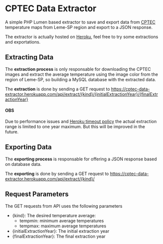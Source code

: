 # CPTEC Data Extractor

A simple PHP Lumen based extractor to save and export data from [CPTEC][1] temperature maps from Leme-SP region and export to a JSON response.

The extractor is actually hosted on [Heroku][2], feel free to try some extractions and exportations.

## Extracting Data

The **extraction process** is only responsable for downloading the CPTEC images and extract the average temperature using the image color from the region of Leme-SP, so building a MySQL database with the extracted data.

The **extraction** is done by sending a GET request to https://cptec-data-extractor.herokuapp.com/api/extract/{kind}/{initialExtractionYear}/{finalExtractionYear}

#### OBS

Due to performance issues and [Heroku timeout policy][3] the actual extraction range is limited to one year maximum. But this will be improved in the future.


## Exporting Data

The **exporting process** is responsable for offering a JSON response based on database data.

The **exporting** is done by sending a GET request to https://cptec-data-extractor.herokuapp.com/api/extract/{kind}/


## Request Parameters

The GET requests from API uses the following parameters

- {kind}: The desired temperature average:
    - tempmin: minimum average temperatures
    - tempmax: maximum average temperatures
- {initialExtractionYear}: The initial extraction year
- {finalExtractionYear}: The final extraction year


[1]: http://clima1.cptec.inpe.br/monitoramentobrasil/pt
[2]: https://www.heroku.com/
[3]: https://devcenter.heroku.com/articles/request-timeout
